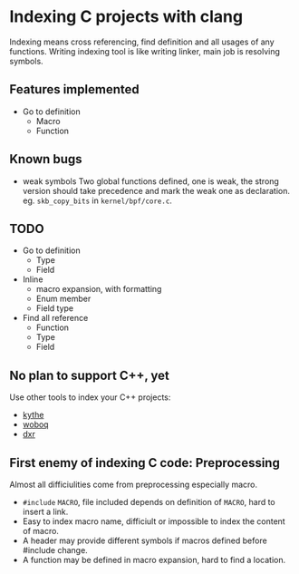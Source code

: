 # Indexing C projects with clang

Indexing means cross referencing, find definition and all usages of any functions.
Writing indexing tool is like writing linker, main job is resolving symbols.

## Features implemented
* Go to definition
  * Macro
  * Function

## Known bugs
* weak symbols
  Two global functions defined, one is weak, the strong version should take precedence and mark the weak one as declaration.
  eg. `skb_copy_bits` in `kernel/bpf/core.c`.

## TODO
* Go to definition
  * Type
  * Field
* Inline
  * macro expansion, with formatting
  * Enum member
  * Field type
* Find all reference
  * Function
  * Type
  * Field

## No plan to support C++, yet
Use other tools to index your C++ projects:
* [kythe](http://kythe.io)
* [woboq](http://code.woboq.org)
* [dxr](https://wiki.mozilla.org/DXR)

## First enemy of indexing C code: Preprocessing

Almost all difficiulities come from preprocessing especially macro.
* `#include` `MACRO`, file included depends on definition of `MACRO`, hard to insert a link.
* Easy to index macro name, difficiult or impossible to index the content of macro. 
* A header may provide different symbols if macros defined before #include change.
* A function may be defined in macro expansion, hard to find a location.

